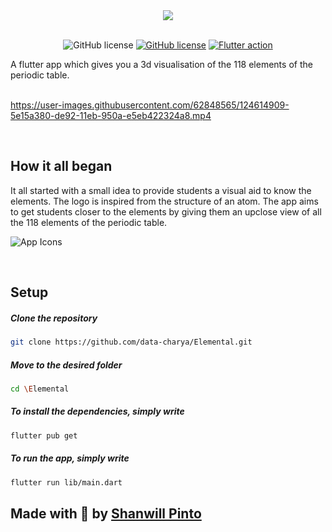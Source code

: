 <div align="center">
  <img src="https://res.cloudinary.com/vigneshshettyin/image/upload/v1625406997/a9l5iiz6qmzmhsf9vbiy.png">
</div>

<div align="center">

<br />

![GitHub license](https://img.shields.io/badge/Flutter%20ver.-2.2.2-9cf?style=for-the-badge&logo=flutter)
[![GitHub license](https://img.shields.io/badge/license-MIT-blue.svg?style=for-the-badge&logo=appveyor)](https://github.com/data-charya/Elemental/blob/master/LICENSE)
[![Flutter action](https://github.com/data-charya/Elemental/actions/workflows/flutter.yml/badge.svg?style=for-the-badge&logo=licence?branch=master)](https://github.com/data-charya/Elemental/actions/workflows/flutter.yml)

</div>

A flutter app which gives you a 3d visualisation of the 118 elements of the periodic table.
<br>
<br>




https://user-images.githubusercontent.com/62848565/124614909-5e15a380-de92-11eb-950a-e5eb422324a8.mp4

<br>

## How it all began

It all started with a small idea to provide students a visual aid to know the elements. The logo is inspired from the structure of an atom. The app aims to get students closer to the elements by giving them an upclose view of all the 118 elements of the periodic table. 
<!--<img src="https://user-images.githubusercontent.com/62848565/124616875-14c65380-de94-11eb-80a8-aa73a4e25ad5.png" width=100% height ="1000px">-->
![App Icons](https://user-images.githubusercontent.com/62848565/124617404-87cfca00-de94-11eb-848d-80eb18c7c7ed.png)

<br>

## Setup

  ##### Clone the repository
```bash
git clone https://github.com/data-charya/Elemental.git
```
  ##### Move to the desired folder
```bash
cd \Elemental
```
  ##### To install the dependencies, simply write
```bash
flutter pub get
```

  ##### To run the app, simply write
```bash
flutter run lib/main.dart
```


## Made with 💙 by <a href="https://github.com/data-charya"> Shanwill Pinto </a>
